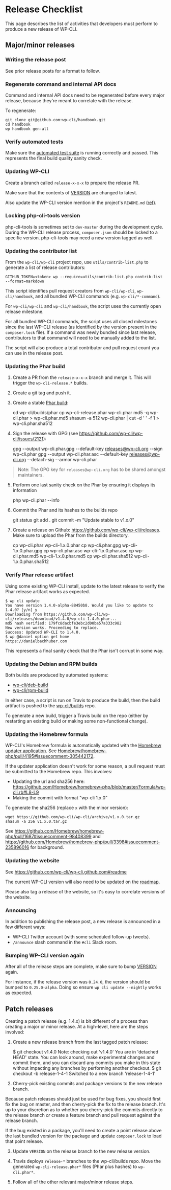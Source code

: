 # Release Checklist

This page describes the list of activities that developers must perform to produce a new release of WP-CLI.

## Major/minor releases

### Writing the release post

See prior release posts for a format to follow.

### Regenerate command and internal API docs

Command and internal API docs need to be regenerated before every major release, because they're meant to correlate with the release.

To regenerate:

    git clone git@github.com:wp-cli/handbook.git
    cd handbook
    wp handbook gen-all

### Verify automated tests

Make sure the [automated test suite](https://github.com/wp-cli/automated-tests) is running correctly and passed. This represents the final build quality sanity check.

### Updating WP-CLI

Create a branch called `release-x-x-x` to prepare the release PR.

Make sure that the contents of [VERSION](https://github.com/wp-cli/wp-cli/blob/master/VERSION) are changed to latest.

Also update the WP-CLI version mention in the project's `README.md` ([ref](https://github.com/wp-cli/wp-cli/issues/3647)).

### Locking php-cli-tools version

php-cli-tools is sometimes set to `dev-master` during the development cycle. During the WP-CLI release process, `composer.json` should be locked to a specific version. php-cli-tools may need a new version tagged as well.

### Updating the contributor list

From the `wp-cli/wp-cli` project repo, use `utils/contrib-list.php` to generate a list of release contributors:

    GITHUB_TOKEN=<token> wp --require=utils/contrib-list.php contrib-list --format=markdown

This script identifies pull request creators from `wp-cli/wp-cli`, `wp-cli/handbook`, and all bundled WP-CLI commands (e.g. `wp-cli/*-command`).

For `wp-cli/wp-cli` and `wp-cli/handbook`, the script uses the currently open release milestone.

For all bundled WP-CLI commands, the script uses all closed milestones since the last WP-CLI release (as identified by the version present in the `composer.lock` file). If a command was newly bundled since last release, contributors to that command will need to be manually added to the list.

The script will also produce a total contributor and pull request count you can use in the release post.

### Updating the Phar build

1) Create a PR from the `release-x-x-x` branch and merge it. This will trigger the `wp-cli-release.*` builds.

2) Create a git tag and push it.

3) Create a stable [Phar build](https://github.com/wp-cli/builds/tree/gh-pages/phar):

    cd wp-cli/builds/phar
    cp wp-cli-release.phar wp-cli.phar
    md5 -q wp-cli.phar > wp-cli.phar.md5
    shasum -a 512 wp-cli.phar | cut -d ' ' -f 1 > wp-cli.phar.sha512

4) Sign the release with GPG (see <https://github.com/wp-cli/wp-cli/issues/2121>):

    gpg --output wp-cli.phar.gpg --default-key releases@wp-cli.org --sign wp-cli.phar
    gpg --output wp-cli.phar.asc --default-key releases@wp-cli.org --detach-sig --armor wp-cli.phar

> Note: The GPG key for `releases@wp-cli.org` has to be shared amongst maintainers.

5) Perform one last sanity check on the Phar by ensuring it displays its information

    php wp-cli.phar --info

6) Commit the Phar and its hashes to the builds repo

    git status
    git add .
    git commit -m "Update stable to v1.x.0"

7) Create a release on Github: <https://github.com/wp-cli/wp-cli/releases>. Make sure to upload the Phar from the builds directory.

    cp wp-cli.phar wp-cli-1.x.0.phar
    cp wp-cli.phar.gpg wp-cli-1.x.0.phar.gpg
    cp wp-cli.phar.asc wp-cli-1.x.0.phar.asc
    cp wp-cli.phar.md5 wp-cli-1.x.0.phar.md5
    cp wp-cli.phar.sha512 wp-cli-1.x.0.phar.sha512

### Verify Phar release artifact

Using some existing WP-CLI install, update to the latest release to verify the Phar release artifact works as expected.

    $ wp cli update
    You have version 1.4.0-alpha-88450b8. Would you like to update to 1.4.0? [y/n] y
    Downloading from https://github.com/wp-cli/wp-cli/releases/download/v1.4.0/wp-cli-1.4.0.phar...
    md5 hash verified: 179fc8dacbfe3ebc2d00ba57a333c982
    New version works. Proceeding to replace.
    Success: Updated WP-CLI to 1.4.0.
    $ wp @daniel option get home
    https://danielbachhuber.com

This represents a final sanity check that the Phar isn't corrupt in some way.

### Updating the Debian and RPM builds

Both builds are produced by automated systems:

* [wp-cli/deb-build](https://github.com/wp-cli/deb-build)
* [wp-cli/rpm-build](https://github.com/wp-cli/rpm-build)

In either case, a script is run on Travis to produce the build, then the build artifact is pushed to the [wp-cli/builds](https://github.com/wp-cli/builds) repo.

To generate a new build, trigger a Travis build on the repo (either by restarting an existing build or making some non-functional change).

### Updating the Homebrew formula

WP-CLI's Homebrew formula is automatically updated with the [Homebrew updater application](https://github.com/BePsvPT/homebrew-updater). See [Homebrew/homebrew-php/pull/4195#issuecomment-305442172](https://github.com/Homebrew/homebrew-php/pull/4195#issuecomment-305442172).

If the updater application doesn't work for some reason, a pull request must be submitted to the Homebrew repo. This involves:

* Updating the url and sha256 here: https://github.com/Homebrew/homebrew-php/blob/master/Formula/wp-cli.rb#L8-L9
* Making the commit with format "wp-cli 1.x.0"

To generate the sha256 (replace `x` with the minor version):

    wget https://github.com/wp-cli/wp-cli/archive/v1.x.0.tar.gz
    shasum -a 256 v1.x.0.tar.gz

See <https://github.com/Homebrew/homebrew-php/pull/1687#issuecomment-98408399> and <https://github.com/Homebrew/homebrew-php/pull/3398#issuecomment-235896016> for background.

### Updating the website

See <https://github.com/wp-cli/wp-cli.github.com#readme>

The current WP-CLI version will also need to be updated on the [roadmap](https://wp-cli.org/docs/roadmap/).

Please also tag a release of the website, so it's easy to correlate versions of the website.

### Announcing

In addition to publishing the release post, a new release is announced in a few different ways:

* WP-CLI Twitter account (with some scheduled follow-up tweets).
* `/announce` slash command in the `#cli` Slack room.

### Bumping WP-CLI version again

After all of the release steps are complete, make sure to bump [VERSION](https://github.com/wp-cli/wp-cli/blob/master/VERSION) again.

For instance, if the release version was `0.24.0`, the version should be bumped to `0.25.0-alpha`. Doing so ensure `wp cli update --nightly` works as expected.

## Patch releases

Creating a patch release (e.g. 1.4.x) is bit different of a process than creating a major or minor release. At a high-level, here are the steps involved:

1) Create a new release branch from the last tagged patch release:

    $ git checkout v1.4.0
    Note: checking out 'v1.4.0'
    You are in 'detached HEAD' state. You can look around, make experimental
    changes and commit them, and you can discard any commits you make in this
    state without impacting any branches by performing another checkout.
    $ git checkout -b release-1-4-1
    Switched to a new branch 'release-1-4-1'

2) Cherry-pick existing commits and package versions to the new release branch.

Because patch releases should just be used for bug fixes, you should first fix the bug on master, and then cherry-pick the fix to the release branch. It's up to your discretion as to whether you cherry-pick the commits directly to the release branch *or* create a feature branch and pull request against the release branch.

If the bug existed in a package, you'll need to create a point release above the last bundled version for the package and update `composer.lock` to load that point release.

3) Update `VERSION` on the release branch to the new release version.

4) Travis deploys `release-*` branches to the wp-cli/builds repo. Move the generated `wp-cli-release.phar*` files (Phar plus hashes) to `wp-cli.phar*`.

5) Follow all of the other relevant major/minor release steps.
